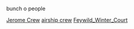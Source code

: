 bunch o people

[Jerome Crew](Jerome%20Crew.md)
[airship crew](airship%20crew.md)
[Feywild_Winter_Court](../Feywild_Winter_Court.md)